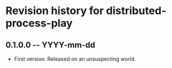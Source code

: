 # Revision history for distributed-process-play

## 0.1.0.0  -- YYYY-mm-dd

* First version. Released on an unsuspecting world.
